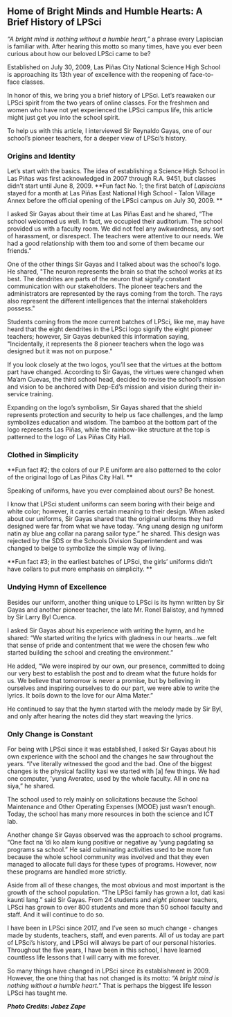 ## Home of Bright Minds and Humble Hearts: A Brief History of LPSci

*“A bright mind is nothing without a humble heart,”* a phrase every Lapiscian is familiar with. After hearing this motto so many times, have you ever been curious about how our beloved LPSci came to be? 

Established on July 30, 2009, Las Piñas City National Science High School is approaching its 13th year of excellence with the reopening of face-to-face classes. 

In honor of this, we bring you a brief history of LPSci. Let’s reawaken our LPSci spirit from the two years of online classes. For the freshmen and women who have not yet experienced the LPSci campus life, this article might just get you into the school spirit. 

To help us with this article, I interviewed Sir Reynaldo Gayas, one of our school’s pioneer teachers, for a deeper view of LPSci’s history. 

### Origins and Identity

Let’s start with the basics. The idea of establishing a Science High School in Las Piñas was first acknowledged in 2007 through R.A. 9451, but classes didn’t start until June 8, 2009. **Fun fact No. 1; the first batch of *Lapiscians* stayed for a month at Las Piñas East National High School - Talon Village Annex before the official opening of the LPSci campus on July 30, 2009. **

I asked Sir Gayas about their time at Las Piñas East and he shared, “The school welcomed us well. In fact, we occupied their auditorium. The school provided us with a faculty room. We did not feel any awkwardness, any sort of harassment, or disrespect. The teachers were attentive to our needs. We had a good relationship with them too and some of them became our friends.”

One of the other things Sir Gayas and I talked about was the school's logo. He shared, "The neuron represents the brain so that the school works at its best. The dendrites are parts of the neuron that signify constant communication with our stakeholders. The pioneer teachers and the administrators are represented by the rays coming from the torch. The rays also represent the different intelligences that the internal stakeholders possess."

Students coming from the more current batches of LPSci, like me, may have heard that the eight dendrites in the LPSci logo signify the eight pioneer teachers; however, Sir Gayas debunked this information saying, "Incidentally, it represents the 8 pioneer teachers when the logo was designed but it was not on purpose."

If you look closely at the two logos, you’ll see that the virtues at the bottom part have changed. According to Sir Gayas, the virtues were changed when Ma’am Cuevas, the third school head, decided to revise the school’s mission and vision to be anchored with Dep-Ed’s mission and vision during their in-service training. 

Expanding on the logo’s symbolism, Sir Gayas shared that the shield represents protection and security to help us face challenges, and the lamp symbolizes education and wisdom. The bamboo at the bottom part of the logo represents Las Piñas, while the rainbow-like structure at the top is patterned to the logo of Las Piñas City Hall.  

### Clothed in Simplicity

**Fun fact #2; the colors of our P.E uniform are also patterned to the color of the original logo of Las Piñas City Hall. **

Speaking of uniforms, have you ever complained about ours? Be honest. 

I know that LPSci student uniforms can seem boring with their beige and white color; however, it carries certain meaning to their design. When asked about our uniforms, Sir Gayas shared that the original uniforms they had designed were far from what we have today. “Ang unang design ng uniform natin ay blue ang collar na parang sailor type.” he shared. This design was rejected by the SDS or the Schools Division Superintendent and was changed to beige to symbolize the simple way of living. 

**Fun fact #3; in the earliest batches of LPSci, the girls’ uniforms didn’t have collars to put more emphasis on simplicity. **

### Undying Hymn of Excellence

Besides our uniform, another thing unique to LPSci is its hymn written by Sir Gayas and another pioneer teacher, the late Mr. Ronel Balistoy, and hymned by Sir Larry Byl Cuenca. 

I asked Sir Gayas about his experience with writing the hymn, and he shared: “We started writing the lyrics with gladness in our hearts...we felt that sense of pride and contentment that we were the chosen few who started building the school and creating the environment.”

He added, “We were inspired by our own, our presence, committed to doing our very best to establish the post and to dream what the future holds for us. We believe that tomorrow is never a promise, but by believing in ourselves and inspiring ourselves to do our part, we were able to write the lyrics. It boils down to the love for our Alma Mater.” 

He continued to say that the hymn started with the melody made by Sir Byl, and only after hearing the notes did they start weaving the lyrics.

### Only Change is Constant

For being with LPSci since it was established, I asked Sir Gayas about his own experience with the school and the changes he saw throughout the years. “I've literally witnessed the good and the bad. One of the biggest changes is the physical facility kasi we started with [a] few things. We had one computer, 'yung Averatec, used by the whole faculty. All in one na siya,” he shared.

The school used to rely mainly on solicitations because the School Maintenance and Other Operating Expenses (MOOE) just wasn’t enough. Today, the school has many more resources in both the science and ICT lab. 

Another change Sir Gayas observed was the approach to school programs. “One fact na ‘di ko alam kung positive or negative ay ‘yung pagdating sa programs sa school.” He said culminating activities used to be more fun because the whole school community was involved and that they even managed to allocate full days for these types of programs. However, now these programs are handled more strictly. 

Aside from all of these changes, the most obvious and most important is the growth of the school population. “The LPSci family has grown a lot, dati kasi kaunti lang.” said Sir Gayas. From 24 students and *eight* pioneer teachers, LPSci has grown to over 800 students and more than 50 school faculty and staff. And it will continue to do so. 

I have been in LPSci since 2017, and I’ve seen so much change - changes made by students, teachers, staff, and even parents. All of us today are part of LPSci’s history, and LPSci will always be part of our personal histories. Throughout the five years, I have been in this school, I have learned countless life lessons that I will carry with me forever. 

So many things have changed in LPSci since its establishment in 2009. However, the one thing that has not changed is its motto: *“A bright mind is nothing without a humble heart."* That is perhaps the biggest life lesson LPSci has taught me. 

***Photo Credits: Jabez Zape***
